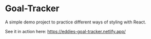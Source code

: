 # Goal-Tracker

A simple demo project to practice different ways of styling with React.

See it in action here: https://eddies-goal-tracker.netlify.app/

